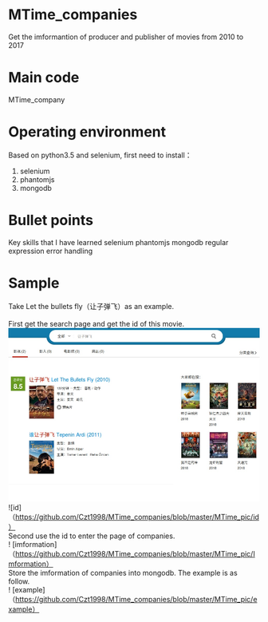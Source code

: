 # MTime_companies
Get the imformantion of producer and publisher of movies from 2010 to 2017
# Main code
MTime_company
# Operating environment
Based on python3.5 and selenium, first need to install：
1. selenium
2. phantomjs
3. mongodb
# Bullet points
Key skills that I have learned 
selenium
phantomjs
mongodb
regular expression
error handling
# Sample
Take Let the bullets fly（让子弹飞）as an example. <br><br>
First get the search page and get the id of this movie. <br>
![Search](https://github.com/Czt1998/MTime_companies/blob/master/MTime_pic/Search_page)
![id]（https://github.com/Czt1998/MTime_companies/blob/master/MTime_pic/id）
<br>
Second use the id to enter the page of companies.<br>
! [imformation]（https://github.com/Czt1998/MTime_companies/blob/master/MTime_pic/Imformation）
<br>
Store the imformation of companies into mongodb. The example is as follow.<br>
! [example]（https://github.com/Czt1998/MTime_companies/blob/master/MTime_pic/example）
